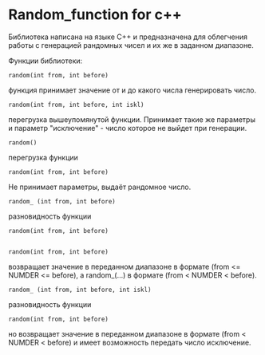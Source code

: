 # Random_function for c++

Библиотека написана на языке C++ и предназначена для облегчения работы с генерацией рандомных чисел и их же в заданном диапазоне.

Функции библиотеки:


	random(int from, int before)

функция принимает значение от и до какого числа генерировать число.


	random(int from, int before, int iskl) 

перегрузка вышеупомянутой функции. Принимает такие же параметры и параметр "исключение" - число которое не выйдет при генерации.


	random()
перегрузка функции 

	random(int from, int before)

Не принимает параметры, выдаёт рандомное число.


	random_ (int from, int before) 

разновидность функции 

	random(int from, int before)


	random(int from, int before)
возвращает значение в переданном диапазоне в формате (from <= NUMDER <= before), а random_(...) в формате (from < NUMDER < before).


	random_ (int from, int before, int iskl)

разновидность функции 

	random(int from, int before)

но возвращает значение в переданном диапазоне в формате (from < NUMDER < before) и имеет возможность передать число исключение.
